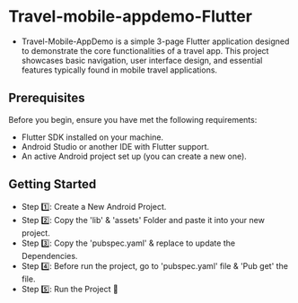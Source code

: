 # Travel-mobile-appdemo-Flutter
- Travel-Mobile-AppDemo is a simple 3-page Flutter application designed to demonstrate the core functionalities of a travel app. This project showcases basic navigation, user interface design, and essential features typically found in mobile travel applications.

## Prerequisites

Before you begin, ensure you have met the following requirements:
- Flutter SDK installed on your machine.
- Android Studio or another IDE with Flutter support.
- An active Android project set up (you can create a new one).

## Getting Started
- Step 1️⃣: Create a New Android Project.
- Step 2️⃣: Copy the 'lib' & 'assets' Folder and paste it into your new project.
- Step 3️⃣: Copy the 'pubspec.yaml' & replace to update the Dependencies.
- Step 4️⃣: Before run the project, go to 'pubspec.yaml' file & 'Pub get' the file.
- Step 5️⃣: Run the Project 🥳
